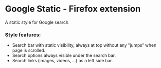 # Google Static - Firefox extension

A static style for Google search.

### Style features:

- Search bar with static visibility, always at top without any "jumps" when page is scrolled.
- Search options always visible under the search bar.
- Search links (images, videos, ...) as a left side bar.
